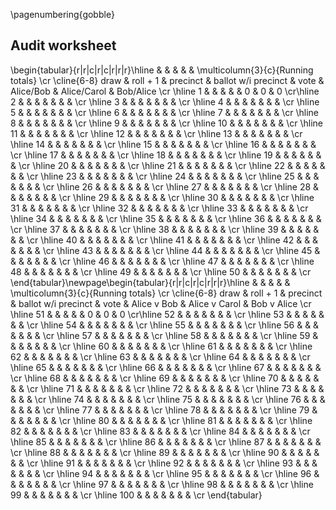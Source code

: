 \pagenumbering{gobble}
## Audit worksheet
\begin{tabular}{r|r|c|r|c|r|r|r}\hline
     &          &          &                     &       & \multicolumn{3}{c}{Running totals} \cr
     \cline{6-8}
draw & roll + 1 & precinct & ballot w/i precinct & vote  & Alice/Bob  & Alice/Carol & Bob/Alice  \cr
\hline
  1   &          &          &                     &       &     0      &      0      &   0        \cr\hline 2 & & & & & & & \cr
\hline 3 & & & & & & & \cr
\hline 4 & & & & & & & \cr
\hline 5 & & & & & & & \cr
\hline 6 & & & & & & & \cr
\hline 7 & & & & & & & \cr
\hline 8 & & & & & & & \cr
\hline 9 & & & & & & & \cr
\hline 10 & & & & & & & \cr
\hline 11 & & & & & & & \cr
\hline 12 & & & & & & & \cr
\hline 13 & & & & & & & \cr
\hline 14 & & & & & & & \cr
\hline 15 & & & & & & & \cr
\hline 16 & & & & & & & \cr
\hline 17 & & & & & & & \cr
\hline 18 & & & & & & & \cr
\hline 19 & & & & & & & \cr
\hline 20 & & & & & & & \cr
\hline 21 & & & & & & & \cr
\hline 22 & & & & & & & \cr
\hline 23 & & & & & & & \cr
\hline 24 & & & & & & & \cr
\hline 25 & & & & & & & \cr
\hline 26 & & & & & & & \cr
\hline 27 & & & & & & & \cr
\hline 28 & & & & & & & \cr
\hline 29 & & & & & & & \cr
\hline 30 & & & & & & & \cr
\hline 31 & & & & & & & \cr
\hline 32 & & & & & & & \cr
\hline 33 & & & & & & & \cr
\hline 34 & & & & & & & \cr
\hline 35 & & & & & & & \cr
\hline 36 & & & & & & & \cr
\hline 37 & & & & & & & \cr
\hline 38 & & & & & & & \cr
\hline 39 & & & & & & & \cr
\hline 40 & & & & & & & \cr
\hline 41 & & & & & & & \cr
\hline 42 & & & & & & & \cr
\hline 43 & & & & & & & \cr
\hline 44 & & & & & & & \cr
\hline 45 & & & & & & & \cr
\hline 46 & & & & & & & \cr
\hline 47 & & & & & & & \cr
\hline 48 & & & & & & & \cr
\hline 49 & & & & & & & \cr
\hline 50 & & & & & & & \cr
\end{tabular}\newpage\begin{tabular}{r|r|c|r|c|r|r|r}\hline
     &          &          &                     &       & \multicolumn{3}{c}{Running totals} \cr
     \cline{6-8}
draw & roll + 1 & precinct & ballot w/i precinct & vote  & Alice v Bob  & Alice v Carol & Bob v Alice  \cr
\hline
  51   &          &          &                     &       &     0      &      0      &   0        \cr\hline 52 & & & & & & & \cr
\hline 53 & & & & & & & \cr
\hline 54 & & & & & & & \cr
\hline 55 & & & & & & & \cr
\hline 56 & & & & & & & \cr
\hline 57 & & & & & & & \cr
\hline 58 & & & & & & & \cr
\hline 59 & & & & & & & \cr
\hline 60 & & & & & & & \cr
\hline 61 & & & & & & & \cr
\hline 62 & & & & & & & \cr
\hline 63 & & & & & & & \cr
\hline 64 & & & & & & & \cr
\hline 65 & & & & & & & \cr
\hline 66 & & & & & & & \cr
\hline 67 & & & & & & & \cr
\hline 68 & & & & & & & \cr
\hline 69 & & & & & & & \cr
\hline 70 & & & & & & & \cr
\hline 71 & & & & & & & \cr
\hline 72 & & & & & & & \cr
\hline 73 & & & & & & & \cr
\hline 74 & & & & & & & \cr
\hline 75 & & & & & & & \cr
\hline 76 & & & & & & & \cr
\hline 77 & & & & & & & \cr
\hline 78 & & & & & & & \cr
\hline 79 & & & & & & & \cr
\hline 80 & & & & & & & \cr
\hline 81 & & & & & & & \cr
\hline 82 & & & & & & & \cr
\hline 83 & & & & & & & \cr
\hline 84 & & & & & & & \cr
\hline 85 & & & & & & & \cr
\hline 86 & & & & & & & \cr
\hline 87 & & & & & & & \cr
\hline 88 & & & & & & & \cr
\hline 89 & & & & & & & \cr
\hline 90 & & & & & & & \cr
\hline 91 & & & & & & & \cr
\hline 92 & & & & & & & \cr
\hline 93 & & & & & & & \cr
\hline 94 & & & & & & & \cr
\hline 95 & & & & & & & \cr
\hline 96 & & & & & & & \cr
\hline 97 & & & & & & & \cr
\hline 98 & & & & & & & \cr
\hline 99 & & & & & & & \cr
\hline 100 & & & & & & & \cr
\end{tabular}